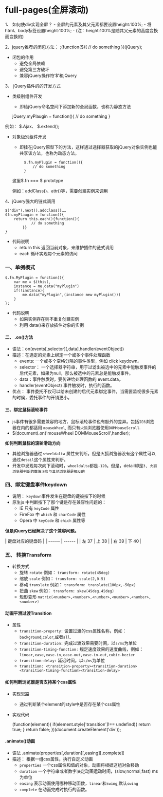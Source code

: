 
# full-pages(全屏滚动)

1、 如何使div实现全屏？
	- 全屏的元素及其父元素都要设置height:100%;
	- 将html、body标签设置height:100%;
	- (注：height:100%是随其父元素的高度变换而变换的)

2、jquery推荐的闭包方法：
	;(function($){
		// do something
	})(jQuery);

* 闭包的作用
	- 避免全局依赖
	- 避免第三方破坏
	- 兼容jQuery操作符‘$’和jQuery

3、 jQuery插件的的开发方式
* 类级别组件开发
	- 即给jQuery命名空间下添加新的全局函数，也称为静态方法
	
	jQuery.myPlaugin = function(){
		// do something
	}

例如：
	$.Ajax、 $.extend();
	
* 对象级别组件开发
	- 即挂在jQuery原型下的方法，这样通过选择器获取的jQuery对象实例也能共享该方法，也称为动态方法。

			$.fn.myPlugin = function(){
				// do something
			}
	这里$.fn === $.prototype

	例如：addClass()、attr()等，需要创建实例来调用

4、jQuery强大的链式调用

	$("div").next().addClass()……
	$fn.myPlaugin = function(){
		return this.each(){function(){
				// do something
			}}
	}

* 代码说明
	- return this 返回当前对象，来维护插件的链式调用
	- each 循环实现每个元素的访问

### 一、单例模式
	$.fn.MyPlugin = function(){
		var me = $(this),
		instance = me.data("myPlugin")
		if(!instance){
			me.data("myPlugin",(instance new myPlugin()))
		}
	};
* 代码说明
	- 如果实例存在则不重复创建实例
	- 利用 data()来存放插件对象的实例

#### 二、 .on()方法

* 语法：on(events[,selector][,data],handler(eventObject))
* 描述：在选定的元素上绑定一个或多个事件处理函数
	- events: 一个或多个空格分隔的事件类型，例如 click keydown。
	- selector： 一个选择器字符串，用于过滤出被选中的元素中能触发事件的后代元素，如果为null，那么被选中的元素总是能触发事件。
	- data：事件触发时，要传递给处理函数的 event.data。
	- handler(eventObject) 事件触发时，执行的函数。
* 优点： 事件委托不仅可以给未创建的后代元素绑定事件，当需要监视很多元素的时候，委托事件的开销更小。

#### 三、绑定鼠标滚轮事件
* js事件有很多需要兼容的地方，鼠标滚轮事件也有额外的差异。包括`IE6`浏览器在内的都适用 `mouseWheel`, 而只有`火狐`浏览器使用`DOMMouseScroll`.
* $(document).on('mouseWheel DOMMouseScroll',handler);

__如何判断鼠标的滚轮滑动方向__

* 其他浏览器通过 `wheeldalta` 属性来判断。但是火狐浏览器没有这个属性可以通过`detail`这个属性来判断。
* 开发中发现每次向下滚动时，`wheeldalta`都是`-120`。但是，detail却是`3, 火狐浏览器判断的数值正负与其他浏览器是相反的`

### 四、绑定键盘事件keydown
* 说明： `keydown`事件发生在键盘的键被按下的时候
* 原生js 中判断按下了那个键是存在兼容性问题的：
	- IE 	    只有 `keyCode` 属性
	- FireFox   中 `which` 和 `charCode` 属性
	- Opera     中 `keyCode` 和 `ehich` 属性等

__但是jQuery已经解决了这个兼容问题。__


| 键盘对应的键盘码  |
| ------ | ------ |
| 左 37  | 上 38  |
| 右 39  | 下 40  |

### 五、 转换Transform

* 转换方式
	- 旋转 `rotate` 例如： `transform: rotate(45deg)`
	- 缩放 `scale`  例如： `transform: scale(2,0.5)`
	- 移动 `translate` 例如： `transform: translate(100px,-50px)`
	- 扭曲 `skew`   例如： `transform: skew(45deg,45deg)`
	- 矩形变形 `matrix(<number>,<number>,<number>,<number>,<number>,<number>)`

#### 动画平滑过渡Transition

* 属性
	- `transition-property:` 设置过渡的css属性名称，例如：`background`,`color`,或者`all`.
	- `transition-duration:` 完成过渡效果需要时间，以`s/ms`为单位
	- `transition-timing-function:` 规定速度效果的速度曲线，例如：`linear,ease,ease-in,ease-out,ease-in-out,cubic-bezier`
	- `transition-delay:` 延迟时间，以`s/ms`为单位
	- `transition: <transition-property><transition-duration><transition-timing-function><transition-delay>`

#### 如何判断浏览器是否支持某个css属性

* 实现思路
	- 通过判断某个element的style中是否存在某个css属性

* 实现代码
	
	(function(element){
		if(element.style['transition']!== undefind){
			return true;
		}
		return false;
	})(document.createElement('div'));

#### .animate()动画
* 语法
	.animate(properties[,duration][,easing][,complete])
* 描述： 根据一组css属性，执行自定义动画
	- `properties` 一个css属性和值的对象，动画将根据这组对象移动
	- `duration` 一个字符串或者数字决定动画运动时间，(slow,normal,fast) ms为单位
	- `easing` 表示动画使用哪种移动函数，`linear`和`swing`,默认`swing`
	- `complete` 在动画完成时执行的函数。